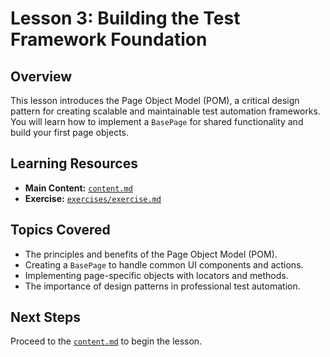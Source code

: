# Lesson 3: Building the Test Framework Foundation

## Overview

This lesson introduces the Page Object Model (POM), a critical design pattern for creating scalable and maintainable test automation frameworks. You will learn how to implement a `BasePage` for shared functionality and build your first page objects.

## Learning Resources

-   **Main Content:** [`content.md`](content.md)
-   **Exercise:** [`exercises/exercise.md`](exercises/exercise.md)

## Topics Covered

-   The principles and benefits of the Page Object Model (POM).
-   Creating a `BasePage` to handle common UI components and actions.
-   Implementing page-specific objects with locators and methods.
-   The importance of design patterns in professional test automation.

## Next Steps

Proceed to the [`content.md`](content.md) to begin the lesson.